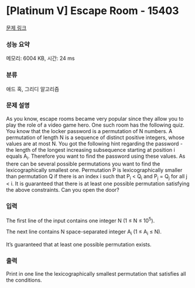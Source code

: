 # [Platinum V] Escape Room - 15403 

[문제 링크](https://www.acmicpc.net/problem/15403) 

### 성능 요약

메모리: 6004 KB, 시간: 24 ms

### 분류

애드 혹, 그리디 알고리즘

### 문제 설명

<p>As you know, escape rooms became very popular since they allow you to play the role of a video game hero. One such room has the following quiz. You know that the locker password is a permutation of N numbers. A permutation of length N is a sequence of distinct positive integers, whose values are at most N. You got the following hint regarding the password - the length of the longest increasing subsequence starting at position i equals A<sub>i</sub>. Therefore you want to find the password using these values. As there can be several possible permutations you want to find the lexicographically smallest one. Permutation P is lexicographically smaller than permutation Q if there is an index i such that P<sub>i</sub> < Q<sub>i</sub> and P<sub>j</sub> = Q<sub>j</sub> for all j < i. It is guaranteed that there is at least one possible permutation satisfying the above constraints. Can you open the door?</p>

### 입력 

 <p>The first line of the input contains one integer N (1 ≤ N ≤ 10<sup>5</sup>).</p>

<p>The next line contains N space-separated integer A<sub>i</sub> (1 ≤ A<sub>i</sub> ≤ N).</p>

<p>It’s guaranteed that at least one possible permutation exists. </p>

### 출력 

 <p>Print in one line the lexicographically smallest permutation that satisfies all the conditions.</p>

